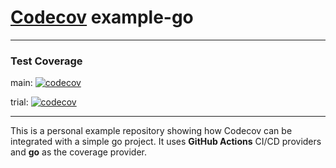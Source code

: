 # [Codecov](https://codecov.io) example-go

-----
### Test Coverage 

main: 
  [![codecov](https://codecov.io/gh/ANiRuDdHa1211/example-go/branch/example-go/graph/badge.svg?t=6L7ZWBFBT4)](https://codecov.io/gh/ANiRuDdHa1211/example-go/tree/example-go)

trial:
  [![codecov](https://codecov.io/gh/ANiRuDdHa1211/example-go/branch/trial/graph/badge.svg?t=6L7ZWBFBT4)](https://codecov.io/gh/ANiRuDdHa1211/example-go/tree/trial)

------

This is a personal example repository showing how Codecov can be integrated with a simple go project. It uses **GitHub Actions** CI/CD providers and **go** as the coverage provider.




